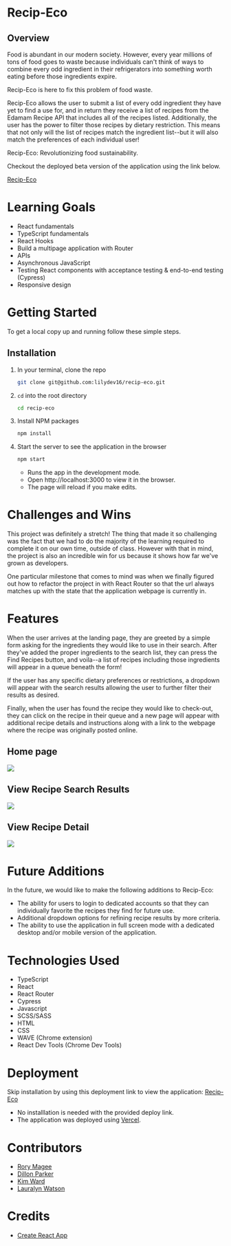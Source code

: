 # Recip-Eco

## Overview

Food is abundant in our modern society. However, every year millions of tons of food goes to waste because individuals can't think of ways to combine every odd ingredient in their refrigerators into something worth eating before those ingredients expire.

Recip-Eco is here to fix this problem of food waste.

Recip-Eco allows the user to submit a list of every odd ingredient they have yet to find a use for, and in return they receive a list of recipes from the Edamam Recipe API that includes all of the recipes listed. Additionally, the user has the power to filter those recipes by dietary restriction. This means that not only will the list of recipes match the ingredient list--but it will also match the preferences of each individual user!

Recip-Eco: Revolutionizing food sustainability.

Checkout the deployed beta version of the application using the link below.

[Recip-Eco](https://recip-eco.vercel.app/)

# Learning Goals

- React fundamentals
- TypeScript fundamentals
- React Hooks
- Build a multipage application with Router
- APIs
- Asynchronous JavaScript
- Testing React components with acceptance testing & end-to-end testing (Cypress)
- Responsive design

# Getting Started

To get a local copy up and running follow these simple steps.

## Installation

1. In your terminal, clone the repo
   ```sh
   git clone git@github.com:lilydev16/recip-eco.git
   ```
2. `cd` into the root directory
   ```sh
   cd recip-eco
   ```
3. Install NPM packages
   ```sh
   npm install
   ```
4. Start the server to see the application in the browser
   ```sh
   npm start
   ```
   - Runs the app in the development mode.
   - Open http://localhost:3000 to view it in the browser.
   - The page will reload if you make edits.

# Challenges and Wins

This project was definitely a stretch! The thing that made it so challenging was the fact that we had to do the majority of the learning required to complete it on our own time, outside of class. However with that in mind, the project is also an incredible win for us because it shows how far we've grown as developers.

One particular milestone that comes to mind was when we finally figured out how to refactor the project in with React Router so that the url always matches up with the state that the application webpage is currently in.

# Features

When the user arrives at the landing page, they are greeted by a simple form asking for the ingredients they would like to use in their search. After they've added the proper ingredients to the search list, they can press the Find Recipes button, and voila--a list of recipes including those ingredients will appear in a queue beneath the form!

If the user has any specific dietary preferences or restrictions, a dropdown will appear with the search results allowing the user to further filter their results as desired.

Finally, when the user has found the recipe they would like to check-out, they can click on the recipe in their queue and a new page will appear with additional recipe details and instructions along with a link to the webpage where the recipe was originally posted online.

## Home page

![](https://media.giphy.com/media/EC0tqsR5wuiq0qKy5S/giphy.gif)

## View Recipe Search Results

![](https://media.giphy.com/media/4LQiej0kSnFoWd6IaD/giphy.gif)

## View Recipe Detail

![](https://media.giphy.com/media/W5LHSCHi20ZWRmXDGg/giphy.gif)

# Future Additions

In the future, we would like to make the following additions to Recip-Eco:

- The ability for users to login to dedicated accounts so that they can individually favorite the recipes they find for future use.
- Additional dropdown options for refining recipe results by more criteria.
- The ability to use the application in full screen mode with a dedicated desktop and/or mobile version of the application.

# Technologies Used

- TypeScript
- React
- React Router
- Cypress
- Javascript
- SCSS/SASS
- HTML
- CSS
- WAVE (Chrome extension)
- React Dev Tools (Chrome Dev Tools)

# Deployment

Skip installation by using this deployment link to view the application: [Recip-Eco](https://recip-eco.vercel.app/)

- No installlation is needed with the provided deploy link.
- The application was deployed using [Vercel](https://www.vercel.com/).

# Contributors

- [Rory Magee](https://github.com/roryemagee1)
- [Dillon Parker](https://github.com/Prkr93)
- [Kim Ward](https://github.com/kmewrd)
- [Lauralyn Watson](https://github.com/lilydev16)

# Credits

- [Create React App](https://create-react-app.dev/)
<!-- - [CircleCI](https://circleci.com/docs/) -->
